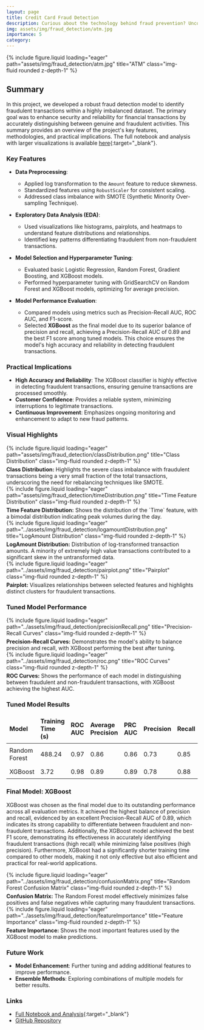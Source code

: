 ```yaml
---
layout: page
title: Credit Card Fraud Detection
description: Curious about the technology behind fraud prevention? Uncover the machine learning algorithms that can help protect your financial data.
img: assets/img/fraud_detection/atm.jpg
importance: 5
category: 
---
```

<style>
    .header-image {
        max-width: 90%;
        align: center;
    }

    .caption {
        text-align: left;
        font-size: 14px;
        margin-top: 5px;
    }

    table {
        width: 100%;
        border-collapse: collapse;
        margin-bottom: 20px;
    }

    th, td {
        border: 1px solid var(--global-divider-color);
        text-align: left;
        padding: 8px;
    }

    th {
        background-color: var(--global-theme-color);
        color: var(--global-hover-text-color);
    }

    tr:nth-child(even) {
        background-color: var(--global-card-bg-color);
    }

    tr:nth-child(odd) {
        background-color: var(--global-bg-color);
    }

    td {
        color: var(--global-text-color);
    }
</style>

<div class="row">
    <div class="col-sm-8 mt-3 mt-md-0 header-image">
        {% include figure.liquid loading="eager" path="assets/img/fraud_detection/atm.jpg" title="ATM" class="img-fluid rounded z-depth-1" %}
    </div>
</div>

## Summary

In this project, we developed a robust fraud detection model to identify fraudulent transactions within a highly imbalanced dataset. The primary goal was to enhance security and reliability for financial transactions by accurately distinguishing between genuine and fraudulent activities. This summary provides an overview of the project's key features, methodologies, and practical implications. The full notebook and analysis with larger visualizations is available [here](https://shaner31.github.io/credit-card-fraud-detection/Docs/fraud-detection.html){:target="_blank"}.

### Key Features

- **Data Preprocessing**:
  - Applied log transformation to the `Amount` feature to reduce skewness.
  - Standardized features using `RobustScaler` for consistent scaling.
  - Addressed class imbalance with SMOTE (Synthetic Minority Over-sampling Technique).

- **Exploratory Data Analysis (EDA)**:
  - Used visualizations like histograms, pairplots, and heatmaps to understand feature distributions and relationships.
  - Identified key patterns differentiating fraudulent from non-fraudulent transactions.

- **Model Selection and Hyperparameter Tuning**:
  - Evaluated basic Logistic Regression, Random Forest, Gradient Boosting, and XGBoost models.
  - Performed hyperparameter tuning with GridSearchCV on Random Forest and XGBoost models, optimizing for average precision.

- **Model Performance Evaluation**:
  - Compared models using metrics such as Precision-Recall AUC, ROC AUC, and F1-score.
  - Selected **XGBoost** as the final model due to its superior balance of precision and recall, achieving a Precision-Recall AUC of 0.89 and the best F1 score among tuned models. This choice ensures the model's high accuracy and reliability in detecting fraudulent transactions.

### Practical Implications

- **High Accuracy and Reliability**: The XGBoost classifier is highly effective in detecting fraudulent transactions, ensuring genuine transactions are processed smoothly.
- **Customer Confidence**: Provides a reliable system, minimizing interruptions to legitimate transactions.
- **Continuous Improvement**: Emphasizes ongoing monitoring and enhancement to adapt to new fraud patterns.

### Visual Highlights

<div class="row">
    <div class="col-sm-6 mt-3 mt-md-0">
        {% include figure.liquid loading="eager" path="assets/img/fraud_detection/classDistribution.png" title="Class Distribution" class="img-fluid rounded z-depth-1" %}
        <div class="caption"><strong>Class Distribution:</strong> Highlights the severe class imbalance with fraudulent transactions being a very small fraction of the total transactions, underscoring the need for rebalancing techniques like SMOTE.</div>
    </div>
    <div class="col-sm-6 mt-3 mt-md-0">
        {% include figure.liquid loading="eager" path="assets/img/fraud_detection/timeDistribution.png" title="Time Feature Distribution" class="img-fluid rounded z-depth-1" %}
        <div class="caption"><strong>Time Feature Distribution:</strong> Shows the distribution of the `Time` feature, with a bimodal distribution indicating peak volumes during the day.</div>
    </div>
</div>

<div class="row">
    <div class="col-sm-6 mt-3 mt-md-0">
        {% include figure.liquid loading="eager" path="../assets/img/fraud_detection/logamountDistribution.png" title="LogAmount Distribution" class="img-fluid rounded z-depth-1" %}
        <div class="caption"><strong>LogAmount Distribution:</strong> Distribution of log-transformed transaction amounts. A minority of extremely high value transactions contributed to a significant skew in the untransformed data.</div>
    </div>
    <div class="col-sm-6 mt-3 mt-md-0">
        {% include figure.liquid loading="eager" path="../assets/img/fraud_detection/pairplot.png" title="Pairplot" class="img-fluid rounded z-depth-1" %}
        <div class="caption"><strong>Pairplot:</strong> Visualizes relationships between selected features and highlights distinct clusters for fraudulent transactions.</div>
    </div>
</div>

### Tuned Model Performance

<div class="row">
    <div class="col-sm-6 mt-3 mt-md-0">
        {% include figure.liquid loading="eager" path="../assets/img/fraud_detection/precisionRecall.png" title="Precision-Recall Curves" class="img-fluid rounded z-depth-1" %}
        <div class="caption"><strong>Precision-Recall Curves:</strong> Demonstrates the model's ability to balance precision and recall, with XGBoost performing the best after tuning.</div>
    </div>
    <div class="col-sm-6 mt-3 mt-md-0">
        {% include figure.liquid loading="eager" path="../assets/img/fraud_detection/roc.png" title="ROC Curves" class="img-fluid rounded z-depth-1" %}
        <div class="caption"><strong>ROC Curves:</strong> Shows the performance of each model in distinguishing between fraudulent and non-fraudulent transactions, with XGBoost achieving the highest AUC.</div>
    </div>
</div>

### Tuned Model Results

<table>
    <thead>
        <tr>
            <th>Model</th>
            <th>Training Time (s)</th>
            <th>ROC AUC</th>
            <th>Average Precision</th>
            <th>PRC AUC</th>
            <th>Precision</th>
            <th>Recall</th>
            <th>F1-score</th>
        </tr>
    </thead>
    <tbody>
        <tr>
            <td>Random Forest</td>
            <td>488.24</td>
            <td>0.97</td>
            <td>0.86</td>
            <td>0.86</td>
            <td>0.73</td>
            <td>0.85</td>
            <td>0.79</td>
        </tr>
        <tr>
            <td>XGBoost</td>
            <td>3.72</td>
            <td>0.98</td>
            <td>0.89</td>
            <td>0.89</td>
            <td>0.78</td>
            <td>0.88</td>
            <td>0.83</td>
        </tr>
    </tbody>
</table>

### Final Model: XGBoost

XGBoost was chosen as the final model due to its outstanding performance across all evaluation metrics. It achieved the highest balance of precision and recall, evidenced by an excellent Precision-Recall AUC of 0.89, which indicates its strong capability to differentiate between fraudulent and non-fraudulent transactions. Additionally, the XGBoost model achieved the best F1 score, demonstrating its effectiveness in accurately identifying fraudulent transactions (high recall) while minimizing false positives (high precision). Furthermore, XGBoost had a significantly shorter training time compared to other models, making it not only effective but also efficient and practical for real-world applications.

<div class="row">
    <div class="col-sm-6 mt-3 mt-md-0">
        {% include figure.liquid loading="eager" path="../assets/img/fraud_detection/confusionMatrix.png" title="Random Forest Confusion Matrix" class="img-fluid rounded z-depth-1" %}
        <div class="caption"><strong>Confusion Matrix:</strong> The Random Forest model effectively minimizes false positives and false negatives while capturing many fraudulent transactions.</div>
    </div>
        <div class="col-sm-6 mt-3 mt-md-0">
        {% include figure.liquid loading="eager" path="../assets/img/fraud_detection/featureImportance" title="Feature Importance" class="img-fluid rounded z-depth-1" %}
        <div class="caption"><strong>Feature Importance:</strong> Shows the most important features used by the XGBoost model to make predictions.</div>
    </div>
</div>

### Future Work

- **Model Enhancement**: Further tuning and adding additional features to improve performance.
- **Ensemble Methods**: Exploring combinations of multiple models for better results.

### Links

- [Full Notebook and Analysis](https://shaner31.github.io/credit-card-fraud-detection/Docs/fraud-detection.html){:target="_blank"}
- [GitHub Repository](https://github.com/ShaneR31/credit-card-fraud-detection)

